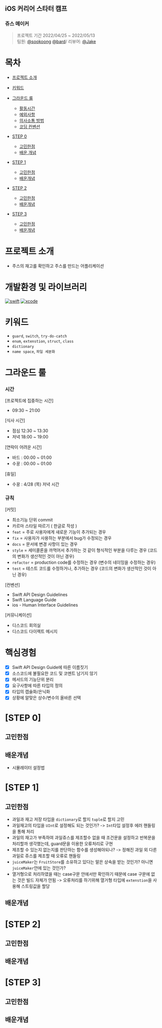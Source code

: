 ## iOS 커리어 스타터 캠프

### 쥬스 메이커
> 프로젝트 기간 2022/04/25 ~ 2022/05/13  
> 팀원: [@sookoong](https://github.com/Jeon-Minsu) [@bard](https://github.com/bar-d)/ 리뷰어: [@Jake](https://github.com/jryoun1)


# 목차
- [프로젝트 소개](#프로젝트-소개)
- [키워드](#키워드)

- [그라운드 룰](#그라운드-룰)
	- [활동시간](###시간)
	- [예외사항](##예외사항)
	- [의사소통 방법](##의사소통-방법)
	- [코딩 컨벤션](##코딩-컨벤션)

- [STEP 0](#STEP-0)
	- [고민한점](#고민한점)
	- [배운 개념](#배운개념)
- [STEP 1](#STEP-1)
	- [고민한점](#고민한점)
	- [배운개념](#배운개념)
- [STEP 2](#STEP-2)
	- [고민한점](#고민한점)
	- [배운개념](##배운개념)
- [STEP 3](#STEP-3)
	- [고민한점](#고민한점)
	- [배운개념](##배운개념)


# 프로젝트 소개
- 주스의 재고를 확인하고 주스를 만드는 어플리케이션

# 개발환경 및 라이브러리
[![swift](https://img.shields.io/badge/swift-5.6-orange)]()
[![xcode](https://img.shields.io/badge/Xcode-13.3.1-blue)]()


# 키워드  
- `guard`, `switch`, `try-do-catch`
- `enum`, `extenstion`, `struct`, `class`
- `dictionary`
- `name space`, `파일 세분화`
# 그라운드 룰

### 시간

[프로젝트에 집중하는 시간]

- 09:30 ~ 21:00

[식사 시간]

- 점심 12:30 ~ 13:30
- 저녁 18:00 ~ 19:00

[연락이 어려운 시간]

- 바드 : 00:00 ~ 01:00
- 수꿍 : 00:00 ~ 01:00

[휴일]

- 수꿍 : 4/28 (목) 저녁 시간 

### 규칙

[커밋]

- 최소기능 단위 commit
- 카르마 스타일 따르기 ( 한글로 작성 )
- `feat` = 주로 사용자에게 새로운 기능이 추가되는 경우
- `fix` = 사용자가 사용하는 부분에서 bug가 수정되는 경우
- `docs` = 문서에 변경 사항이 있는 경우
- `style` = 세미콜론을 까먹어서 추가하는 것 같이 형식적인 부분을 다루는 경우 (코드의 변화가 생산적인 것이 아닌 경우)
- `refactor` = production code를 수정하는 경우 (변수의 네이밍을 수정하는 경우)
- `test` = 테스트 코드를 수정하거나, 추가하는 경우 (코드의 변화가 생산적인 것이 아닌 경우)

[컨벤션]

- Swift API Design Guidelines
- Swift Language Guide
- ios - Human Interface Guidelines

[커뮤니케이션]

- 디스코드 회의실
- 디스코드 다이렉트 메시지



# 핵심경험
- [x]   Swift API Design Guide에 따른 이름짓기
- [x]  소스코드에 불필요한 코드 및 코멘트 남기지 않기
- [x] 메서드의 기능단위 분리
- [x] 요구사항에 따른 타입의 정의
- [x] 타입의 캡슐화/은닉화
- [x]  상황에 알맞은 상수/변수의 올바른 선택

# [STEP 0]

## 고민한점 


## 배운개념
- 시뮬레이터 설정법

# [STEP 1]

## 고민한점
- 과일과 재고 저장 타입을 `dictionary`로 할지 `tuple`로 할지 고민
- 과일재고의 타입을 `UInt`로 설정해도 되는 것인가? -> `Int`타입 설정후 에러 핸들링을 통해 처리
- 과일의 재고가 부족하여 과일쥬스를 제조할수 없을 때 조건문을 설정하고 반복문을 처리할까 생각했는데, guard문을 이용한 오류처리로 구현
- 제조할 수 있는지 없는지를 판단하는 함수를 생성해야되나? -> 정해진 과일 외 다른 과일로 쥬스를 제조할 때 오류로 핸들링
- `juiceMaker`는 `FruitStore`를 소유하고 있다는 말은 상속을 받는 것인가? 아니면 `juiceMaker`안에 있는 것인가?
- 열거형으로 처리하였을 때는 case구문 안에서만 확인하기 때문에 case 구문에 없는 것은 빌드 자체가 안됨 -> 오류처리를 하기위해 열거형 타입에 `extenstion`을 사용해 스트링값을 할당

## 배운개념

# [STEP 2]

## 고민한점


## 배운개념

# [STEP 3]

## 고민한점


## 배운개념
